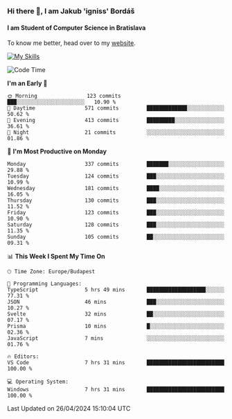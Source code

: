 ### Hi there 👋, I am Jakub 'igniss' Bordáš

#### I am Student of Computer Science in Bratislava
To know me better, head over to my [website](https://bordas.sk).

[![My Skills](https://skillicons.dev/icons?i=js,html,css,figma,svelte,java,kotlin,python,postgresql,typescript,nest,nodejs)](https://bordas.sk)


<!--START_SECTION:waka-->
![Code Time](http://img.shields.io/badge/Code%20Time-1%2C475%20hrs%2043%20mins-blue)

**I'm an Early 🐤** 

```text
🌞 Morning                123 commits         ███░░░░░░░░░░░░░░░░░░░░░░   10.90 % 
🌆 Daytime                571 commits         █████████████░░░░░░░░░░░░   50.62 % 
🌃 Evening                413 commits         █████████░░░░░░░░░░░░░░░░   36.61 % 
🌙 Night                  21 commits          ░░░░░░░░░░░░░░░░░░░░░░░░░   01.86 % 
```
📅 **I'm Most Productive on Monday** 

```text
Monday                   337 commits         ███████░░░░░░░░░░░░░░░░░░   29.88 % 
Tuesday                  124 commits         ███░░░░░░░░░░░░░░░░░░░░░░   10.99 % 
Wednesday                181 commits         ████░░░░░░░░░░░░░░░░░░░░░   16.05 % 
Thursday                 130 commits         ███░░░░░░░░░░░░░░░░░░░░░░   11.52 % 
Friday                   123 commits         ███░░░░░░░░░░░░░░░░░░░░░░   10.90 % 
Saturday                 128 commits         ███░░░░░░░░░░░░░░░░░░░░░░   11.35 % 
Sunday                   105 commits         ██░░░░░░░░░░░░░░░░░░░░░░░   09.31 % 
```


📊 **This Week I Spent My Time On** 

```text
🕑︎ Time Zone: Europe/Budapest

💬 Programming Languages: 
TypeScript               5 hrs 49 mins       ███████████████████░░░░░░   77.31 % 
JSON                     46 mins             ███░░░░░░░░░░░░░░░░░░░░░░   10.27 % 
Svelte                   32 mins             ██░░░░░░░░░░░░░░░░░░░░░░░   07.17 % 
Prisma                   10 mins             █░░░░░░░░░░░░░░░░░░░░░░░░   02.36 % 
JavaScript               7 mins              ░░░░░░░░░░░░░░░░░░░░░░░░░   01.76 % 

🔥 Editors: 
VS Code                  7 hrs 31 mins       █████████████████████████   100.00 % 

💻 Operating System: 
Windows                  7 hrs 31 mins       █████████████████████████   100.00 % 
```


 Last Updated on 26/04/2024 15:10:04 UTC
<!--END_SECTION:waka-->
